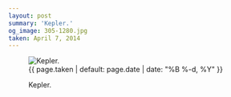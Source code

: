 ```yaml
---
layout: post
summary: 'Kepler.'
og_image: 305-1280.jpg
taken: April 7, 2014
---
```


<figure class="post" data-src="{{ site.assets_url }}/{{ page.og_image }}">
<img alt="Kepler." sizes="(min-width: 700px) 50vw, calc(100vw - 2rem)" src="{{ site.assets_url }}/305-640.jpg" srcset="{{ site.assets_url }}/305-1280.jpg 1280w, {{ site.assets_url }}/305-960.jpg 960w, {{ site.assets_url }}/305-640.jpg 640w, {{ site.assets_url }}/305-320.jpg 320w"/>
<figcaption>
<time>{{ page.taken | default: page.date | date: "%B %-d, %Y" }}</time>
<p>Kepler.</p>
</figcaption>
</figure>
